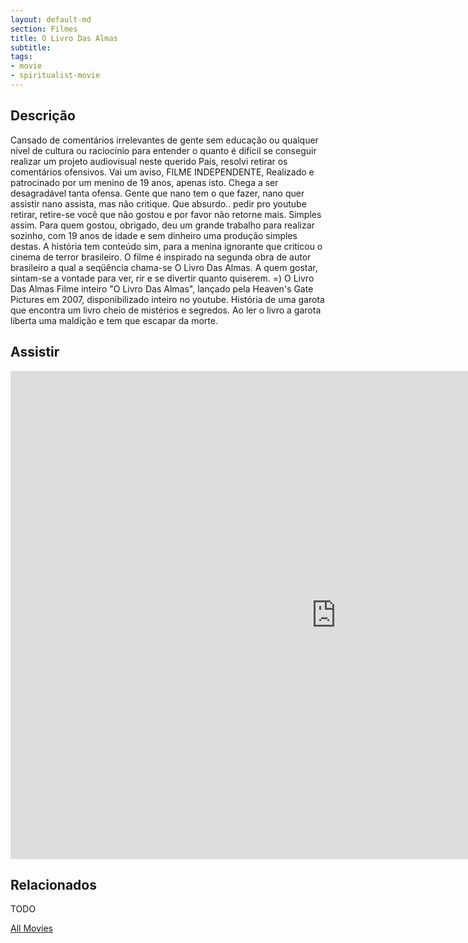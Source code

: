 ```yaml
---
layout: default-md
section: Filmes
title: O Livro Das Almas
subtitle: 
tags: 
- movie
- spiritualist-movie
---
```


## Descrição
Cansado de comentários irrelevantes de gente sem educação ou qualquer nível de cultura ou raciocínio para entender o quanto é difícil se conseguir realizar um projeto audiovisual neste querido País, resolvi retirar os comentários ofensivos. Vai um aviso, FILME INDEPENDENTE, Realizado e patrocinado por um menino de 19 anos, apenas isto. Chega a ser desagradável tanta ofensa. Gente que nano tem o que fazer, nano quer assistir nano assista, mas não critique. Que absurdo.. pedir pro youtube retirar, retire-se você que não gostou e por favor não retorne mais. Simples assim. Para quem gostou, obrigado, deu um grande trabalho para realizar sozinho, com 19 anos de idade e sem dinheiro uma produção simples destas. A história tem conteúdo sim, para a menina ignorante que criticou o cinema de terror brasileiro. O filme é inspirado na segunda obra de autor brasileiro a qual a seqüência chama-se O Livro Das Almas. A quem gostar, sintam-se a vontade para ver, rir e se divertir quanto quiserem. =) O Livro Das Almas Filme inteiro "O Livro Das Almas", lançado pela Heaven's Gate Pictures em 2007, disponibilizado inteiro no youtube. História de uma garota que encontra um livro cheio de mistérios e segredos. Ao ler o livro a garota liberta uma maldição e tem que escapar da morte.


## Assistir
<iframe width="1041" height="781" src="https://www.youtube.com/embed/zX3QLzKbQew?list=PLLrr0sD-lN7GJKIh8IQsyB7nortnRjoNW" frameborder="0" allow="accelerometer; autoplay; encrypted-media; gyroscope; picture-in-picture" allowfullscreen></iframe>

## Relacionados
TODO


<a href="/movies" class="button">All Movies</a>